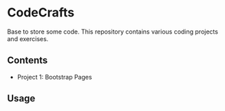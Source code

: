 # CodeCrafts
Base to store some code.
This repository contains various coding projects and exercises. 

## Contents

- Project 1: Bootstrap Pages

## Usage
